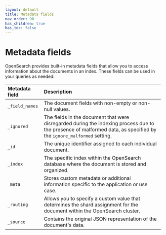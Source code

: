 ```yaml
---
layout: default
title: Metadata fields
nav_order: 90
has_children: true
has_toc: false
---
```


# Metadata fields

OpenSearch provides built-in metadata fields that allow you to access information about the documents in an index. These fields can be used in your queries as needed.

Metadata field | Description
:--- | :---
`_field_names` | The document fields with non-empty or non-null values.   
`_ignored` | The fields in the document that were disregarded during the indexing process due to the presence of malformed data, as specified by the `ignore_malformed` setting.
`_id` |  The unique identifier assigned to each individual document. 
`_index` | The specific index within the OpenSearch database where the document is stored and organized.
`_meta` | Stores custom metadata or additional information specific to the application or use case.
`_routing` | Allows you to specify a custom value that determines the shard assignment for the document within the OpenSearch cluster.
`_source` | Contains the original JSON representation of the document's data.
